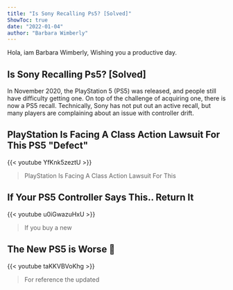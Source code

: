 ```yaml
---
title: "Is Sony Recalling Ps5? [Solved]"
ShowToc: true 
date: "2022-01-04"
author: "Barbara Wimberly" 
---
```


Hola, iam Barbara Wimberly, Wishing you a productive day.
## Is Sony Recalling Ps5? [Solved]
In November 2020, the PlayStation 5 (PS5) was released, and people still have difficulty getting one. On top of the challenge of acquiring one, there is now a PS5 recall. Technically, Sony has not put out an active recall, but many players are complaining about an issue with controller drift.

## PlayStation Is Facing A Class Action Lawsuit For This PS5 "Defect"
{{< youtube YfKnk5zeztU >}}
>PlayStation Is Facing A Class Action Lawsuit For This 

## If Your PS5 Controller Says This.. Return It
{{< youtube u0iGwazuHxU >}}
>If you buy a new 

## The New PS5 is Worse 😬
{{< youtube taKKVBVoKhg >}}
>For reference the updated 

